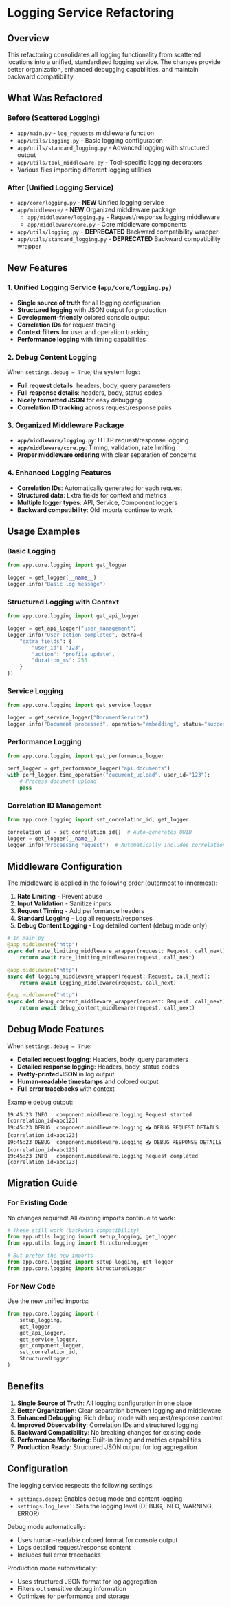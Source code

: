 # Logging Service Refactoring

## Overview

This refactoring consolidates all logging functionality from scattered locations into a unified, standardized logging service. The changes provide better organization, enhanced debugging capabilities, and maintain backward compatibility.

## What Was Refactored

### Before (Scattered Logging)
- `app/main.py` - `log_requests` middleware function
- `app/utils/logging.py` - Basic logging configuration
- `app/utils/standard_logging.py` - Advanced logging with structured output
- `app/utils/tool_middleware.py` - Tool-specific logging decorators
- Various files importing different logging utilities

### After (Unified Logging Service)
- `app/core/logging.py` - **NEW** Unified logging service
- `app/middleware/` - **NEW** Organized middleware package
  - `app/middleware/logging.py` - Request/response logging middleware
  - `app/middleware/core.py` - Core middleware components
- `app/utils/logging.py` - **DEPRECATED** Backward compatibility wrapper
- `app/utils/standard_logging.py` - **DEPRECATED** Backward compatibility wrapper

## New Features

### 1. Unified Logging Service (`app/core/logging.py`)
- **Single source of truth** for all logging configuration
- **Structured logging** with JSON output for production
- **Development-friendly** colored console output
- **Correlation IDs** for request tracing
- **Context filters** for user and operation tracking
- **Performance logging** with timing capabilities

### 2. Debug Content Logging
When `settings.debug = True`, the system logs:
- **Full request details**: headers, body, query parameters
- **Full response details**: headers, body, status codes
- **Nicely formatted JSON** for easy debugging
- **Correlation ID tracking** across request/response pairs

### 3. Organized Middleware Package
- **`app/middleware/logging.py`**: HTTP request/response logging
- **`app/middleware/core.py`**: Timing, validation, rate limiting
- **Proper middleware ordering** with clear separation of concerns

### 4. Enhanced Logging Features
- **Correlation IDs**: Automatically generated for each request
- **Structured data**: Extra fields for context and metrics
- **Multiple logger types**: API, Service, Component loggers
- **Backward compatibility**: Old imports continue to work

## Usage Examples

### Basic Logging
```python
from app.core.logging import get_logger

logger = get_logger(__name__)
logger.info("Basic log message")
```

### Structured Logging with Context
```python
from app.core.logging import get_api_logger

logger = get_api_logger("user_management")
logger.info("User action completed", extra={
    "extra_fields": {
        "user_id": "123",
        "action": "profile_update",
        "duration_ms": 250
    }
})
```

### Service Logging
```python
from app.core.logging import get_service_logger

logger = get_service_logger("DocumentService")
logger.info("Document processed", operation="embedding", status="success")
```

### Performance Logging
```python
from app.core.logging import get_performance_logger

perf_logger = get_performance_logger("api.documents")
with perf_logger.time_operation("document_upload", user_id="123"):
    # Process document upload
    pass
```

### Correlation ID Management
```python
from app.core.logging import set_correlation_id, get_logger

correlation_id = set_correlation_id()  # Auto-generates UUID
logger = get_logger(__name__)
logger.info("Processing request")  # Automatically includes correlation_id
```

## Middleware Configuration

The middleware is applied in the following order (outermost to innermost):

1. **Rate Limiting** - Prevent abuse
2. **Input Validation** - Sanitize inputs
3. **Request Timing** - Add performance headers
4. **Standard Logging** - Log all requests/responses
5. **Debug Content Logging** - Log detailed content (debug mode only)

```python
# In main.py
@app.middleware("http")
async def rate_limiting_middleware_wrapper(request: Request, call_next):
    return await rate_limiting_middleware(request, call_next)

@app.middleware("http")
async def logging_middleware_wrapper(request: Request, call_next):
    return await logging_middleware(request, call_next)

@app.middleware("http")
async def debug_content_middleware_wrapper(request: Request, call_next):
    return await debug_content_middleware(request, call_next)
```

## Debug Mode Features

When `settings.debug = True`:
- **Detailed request logging**: Headers, body, query parameters
- **Detailed response logging**: Headers, body, status codes
- **Pretty-printed JSON** in log output
- **Human-readable timestamps** and colored output
- **Full error tracebacks** with context

Example debug output:
```
19:45:23 INFO   component.middleware.logging Request started [correlation_id=abc123]
19:45:23 DEBUG  component.middleware.logging 📥 DEBUG REQUEST DETAILS [correlation_id=abc123]
19:45:23 DEBUG  component.middleware.logging 📤 DEBUG RESPONSE DETAILS [correlation_id=abc123]
19:45:23 INFO   component.middleware.logging Request completed [correlation_id=abc123]
```

## Migration Guide

### For Existing Code
No changes required! All existing imports continue to work:

```python
# These still work (backward compatibility)
from app.utils.logging import setup_logging, get_logger
from app.utils.logging import StructuredLogger

# But prefer the new imports
from app.core.logging import setup_logging, get_logger
from app.core.logging import StructuredLogger
```

### For New Code
Use the new unified imports:

```python
from app.core.logging import (
    setup_logging,
    get_logger,
    get_api_logger,
    get_service_logger,
    get_component_logger,
    set_correlation_id,
    StructuredLogger
)
```

## Benefits

1. **Single Source of Truth**: All logging configuration in one place
2. **Better Organization**: Clear separation between logging and middleware
3. **Enhanced Debugging**: Rich debug mode with request/response content
4. **Improved Observability**: Correlation IDs and structured logging
5. **Backward Compatibility**: No breaking changes for existing code
6. **Performance Monitoring**: Built-in timing and metrics capabilities
7. **Production Ready**: Structured JSON output for log aggregation

## Configuration

The logging service respects the following settings:
- `settings.debug`: Enables debug mode and content logging
- `settings.log_level`: Sets the logging level (DEBUG, INFO, WARNING, ERROR)

Debug mode automatically:
- Uses human-readable colored format for console output
- Logs detailed request/response content
- Includes full error tracebacks

Production mode automatically:
- Uses structured JSON format for log aggregation
- Filters out sensitive debug information
- Optimizes for performance and storage
